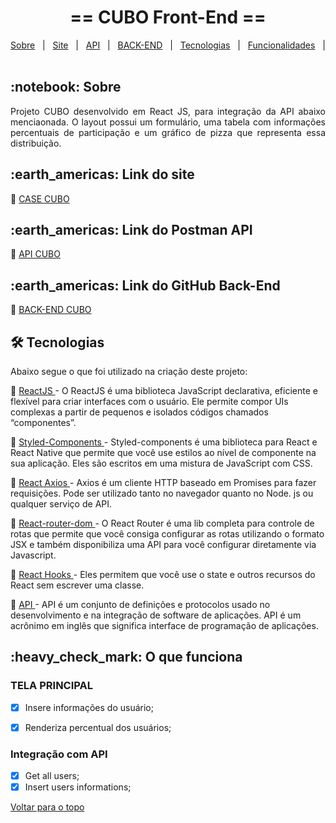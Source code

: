 

<!-- PROJECT TITLE -->
<h1 align='center'id="top">  == CUBO Front-End ==  </h1>


<!-- PROJECT MENU -->
<p align="center">
  <a href="#sobre">Sobre</a> &#xa0; | &#xa0; 
  <a href="#site">Site</a> &#xa0; | &#xa0; 
  <a href="#api">API</a> &#xa0; | &#xa0;
  <a href="#back">BACK-END</a> &#xa0; | &#xa0;
  <a href="#tecnologias">Tecnologias</a> &#xa0; | &#xa0;
  <a href="#funciona">Funcionalidades</a> &#xa0; | &#xa0;  
</p>



<!-- PROJECT SOBRE -->
<h2 id="sobre">:notebook: Sobre </h2>
<p align="justify">Projeto CUBO desenvolvido em React JS, para integração da API abaixo menciaonada. O layout possui um formulário, uma tabela com informações percentuais de participação e um gráfico de pizza que representa essa distribuição.</p>

<!-- PROJECT SITE -->
<h2 id="site">:earth_americas: Link do site </h2>
<p>🔗 <a href="https://late-beginner.surge.sh/" target="_blank"> CASE CUBO </a>  </p>
<!-- <a href="https://late-beginner.surge.sh/" onclick="return ! window.open(this.href);"> Open in a new window</a> -->

<!-- PROJECT POSTMAN -->
<h2 id="api">:earth_americas: Link do Postman API </h2>
<p>🔗 <a href="https://documenter.getpostman.com/view/17588210/UVeKoQA2" target="_blank"> API CUBO </a>  </p>
<!-- <a href="https://documenter.getpostman.com/view/17588210/UVeKoQA2" onclick="return ! window.open(this.href);"> Open in a new window</a> -->

<!-- PROJECT BACK-END -->
<h2 id="back">:earth_americas: Link do GitHub Back-End </h2>
<p>🔗 <a href="https://github.com/TainaSoares/CUBO-BACK" target="_blank"> BACK-END CUBO </a>  </p>
<!-- <a href="https://github.com/TainaSoares/CUBO-BACK" onclick="return ! window.open(this.href);"> Open in a new window</a> -->

<!-- PROJECT TECHNOLOGIES -->
<h2 id="tecnologias"> 🛠 Tecnologias </h2>

Abaixo segue o que foi utilizado na criação deste projeto:

<p>🔗 <a href="https://pt-br.reactjs.org/" target="_blank"> ReactJS </a> - O ReactJS é uma biblioteca JavaScript declarativa, eficiente e flexível para criar interfaces com o usuário. Ele permite compor UIs complexas a partir de pequenos e isolados códigos chamados “componentes”. </p>
<p>🔗 <a href="https://styled-components.com/" target="_blank"> Styled-Components <a/> - Styled-components é uma biblioteca para React e React Native que permite que você use estilos ao nível de componente na sua aplicação. Eles são escritos em uma mistura de JavaScript com CSS.</p>
<p>🔗 <a href="https://www.npmjs.com/package/axios" target="_blank"> React Axios </a> - Axios é um cliente HTTP baseado em Promises para fazer requisições. Pode ser utilizado tanto no navegador quanto no Node. js ou qualquer serviço de API.</p>
<p>🔗 <a href="https://reactrouter.com/web/guides/quick-start" target="_blank"> React-router-dom </a> - O React Router é uma lib completa para controle de rotas que permite que você consiga configurar as rotas utilizando o formato JSX e também disponibiliza uma API para você configurar diretamente via Javascript.</p>
<p>🔗 <a href="https://pt-br.reactjs.org/docs/hooks-intro.html" target="_blank"> React Hooks </a> - Eles permitem que você use o state e outros recursos do React sem escrever uma classe.
<p>🔗 <a href="https://www.redhat.com/pt-br/topics/api/what-are-application-programming-interfaces" target="_blank"> API </a> - API é um conjunto de definições e protocolos usado no desenvolvimento e na integração de software de aplicações. API é um acrônimo em inglês que significa interface de programação de aplicações.</p>

<!-- PROJECT IT WORKS-->
<h2 id="funciona">:heavy_check_mark: O que funciona</h2>

### TELA PRINCIPAL
- [x] Insere informações do usuário;
- [x] Renderiza percentual dos usuários;


### Integração com API
- [x] Get all users;
- [x] Insert users informations;
  
<a href="#top">Voltar para o topo</a>

